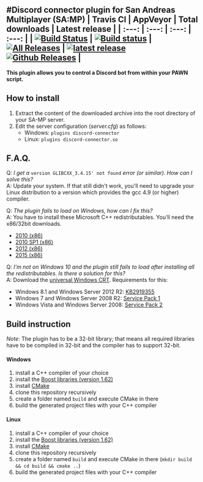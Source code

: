 #Discord connector plugin for San Andreas Multiplayer (SA:MP)
| Travis CI | AppVeyor | Total downloads | Latest release |
| :---: | :---: | :---: | :---: |
|  [![Build Status](https://travis-ci.org/maddinat0r/samp-discord-connector.svg?branch=master)](https://travis-ci.org/maddinat0r/samp-discord-connector)   |  [![Build status](https://ci.appveyor.com/api/projects/status/hr53e3q8etb06xta/branch/master?svg=true)](https://ci.appveyor.com/project/maddinat0r/samp-discord-connector/branch/master)  |  [![All Releases](https://img.shields.io/github/downloads/maddinat0r/samp-discord-connector/total.svg?maxAge=86400)](https://github.com/maddinat0r/samp-discord-connector/releases)  |  [![latest release](https://img.shields.io/github/release/maddinat0r/samp-discord-connector.svg?maxAge=86400)](https://github.com/maddinat0r/samp-discord-connector/releases) <br> [![Github Releases](https://img.shields.io/github/downloads/maddinat0r/samp-discord-connector/latest/total.svg?maxAge=86400)](https://github.com/maddinat0r/samp-discord-connector/releases)  |  
-------------------------------------------------
**This plugin allows you to control a Discord bot from within your PAWN script.**

How to install
--------------
1. Extract the content of the downloaded archive into the root directory of your SA-MP server.
2. Edit the server configuration (*server.cfg*) as follows:
   - Windows: `plugins discord-connector`
   - Linux: `plugins discord-connector.so`

F.A.Q.
------
Q: *I get a* `version GLIBCXX_3.4.15' not found` *error (or similar). How can I solve this?*  
A: Update your system. If that still didn't work, you'll need to upgrade your Linux distribution to a version which provides the gcc 4.9 (or higher) compiler.

Q: *The plugin fails to load on Windows, how can I fix this?*  
A: You have to install these Microsoft C++ redistributables. You'll need the x86/32bit downloads.
   - [2010 (x86)](http://www.microsoft.com/en-us/download/details.aspx?id=5555)
   - [2010 SP1 (x86)](http://www.microsoft.com/en-us/download/details.aspx?id=8328)
   - [2012 (x86)](http://www.microsoft.com/en-us/download/details.aspx?id=30679)
   - [2015 (x86)](https://www.microsoft.com/en-US/download/details.aspx?id=48145)  

Q: *I'm not on Windows 10 and the plugin still fails to load after installing all the redistributables. Is there a solution for this?*  
A: Download the [universal Windows CRT](https://www.microsoft.com/en-US/download/details.aspx?id=48234). Requirements for this:
 - Windows 8.1 and Windows Server 2012 R2: [KB2919355](https://support.microsoft.com/en-us/kb/2919355)  
 - Windows 7 and Windows Server 2008 R2: [Service Pack 1](https://support.microsoft.com/en-us/kb/976932)  
 - Windows Vista and Windows Server 2008: [Service Pack 2](https://support.microsoft.com/en-us/kb/948465)  

Build instruction
---------------
*Note*: The plugin has to be a 32-bit library; that means all required libraries have to be compiled in 32-bit and the compiler has to support 32-bit.
#### Windows
1. install a C++ compiler of your choice
3. install the [Boost libraries (version 1.62)](http://www.boost.org/users/download/)
4. install [CMake](http://www.cmake.org/)
5. clone this repository recursively
6. create a folder named `build` and execute CMake in there
7. build the generated project files with your C++ compiler

#### Linux
1. install a C++ compiler of your choice
3. install the [Boost libraries (version 1.62)](http://www.boost.org/users/download/)
4. install [CMake](http://www.cmake.org/)
5. clone this repository recursively
6. create a folder named `build` and execute CMake in there (`mkdir build && cd build && cmake ..`)
7. build the generated project files with your C++ compiler
